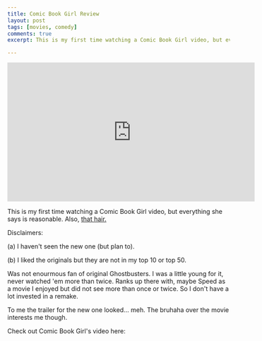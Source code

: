 ```yaml
---
title: Comic Book Girl Review
layout: post
tags: [movies, comedy]
comments: true
excerpt: This is my first time watching a Comic Book Girl video, but everything she says is reasonable. Also, [that hair.](https://www.youtube.com/watch?v=lQIuTGfPHvA)

---
```


<iframe width="560" height="315" src="https://www.youtube.com/embed/lQIuTGfPHvA" frameborder="0" allowfullscreen></iframe>

This is my first time watching a Comic Book Girl video, but everything she says is reasonable. Also, [that hair.](https://www.youtube.com/watch?v=lQIuTGfPHvA)

Disclaimers: 

(a) I haven't seen the new one (but plan to). 

(b) I liked the originals but they are not in my top 10 or top 50. 

Was not enourmous fan of original Ghostbusters. I was a little young for it, never watched 'em more than twice. Ranks up there with, maybe Speed as a movie I enjoyed but did not see more than once or twice. So I don't have a lot invested in a remake. 

To me the trailer for the new one looked... meh. The bruhaha over the movie interests me though. 

Check out Comic Book Girl's video here: 

